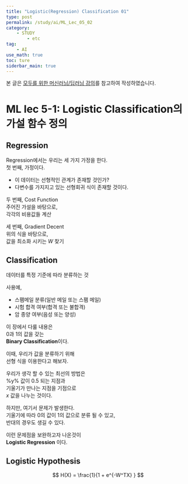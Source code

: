 ```yaml
---
title: "Logistic(Regression) Classification 01"
type: post
permalink: /study/ai/ML_Lec_05_02
category: 
    - STUDY
        - etc
tag:
    - AI
use_math: true
toc: ture
siderbar_main: true
---
```

본 글은 [모두를 위한 머신러닝/딥러닝 강의](https://hunkim.github.io/ml/)를 참고하여 작성하였습니다.  

# ML lec 5-1: Logistic Classification의 가설 함수 정의
## Regression
Regression에서는 우리는 세 가지 가정을 한다.  
첫 번째, 가정이다.  
- 이 데이터는 선형적인 관계가 존재할 것인가?
- 다변수를 가지지고 있는 선형회귀 식이 존재할 것이다.

두 번째, Cost Function  
주어진 가설을 바탕으로,  
각각의 비용값들 계산  

세 번째, Gradient Decent  
위의 식을 바탕으로,  
값을 최소화 시키는 $W$ 찾기  

## Classification
데이터를 특정 기준에 따라 분류하는 것  

사용예,  
- 스팸메일 분류(일반 메일 또는 스팸 메일)
- 시험 합격 여부(합격 또는 불합격)
- 암 종양 여부(음성 또는 양성)

이 장에서 다룰 내용은   
0과 1의 값을 갖는    
**Binary Classification**이다.  

이때, 우리가 값을 분류하기 위해  
선형 식을 이용한다고 해보자.  
  
우리가 생각 할 수 있는 최선의 방법은  
%y% 값이 0.5 되는 지점과  
기울기가 만나는 지점을 기점으로  
$x$ 값을 나누는 것이다.  

하지만, 여기서 문제가 발생한다.  
기울기에 따라 0의 값이 1의 값으로 분류 될 수 있고,  
반대의 경우도 생길 수 있다.  

이런 문제점을 보완하고자 나온것이  
**Logistic Regression** 이다.  

## Logistic Hypothesis
$$ H(X) = \frac{1}{1 + e^{-W^TX} } $$